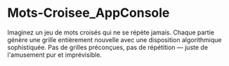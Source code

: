 # Mots-Croisee_AppConsole
Imaginez un jeu de mots croisés qui ne se répète jamais. Chaque partie génère une grille entièrement nouvelle avec une disposition algorithmique sophistiquée. Pas de grilles préconçues, pas de répétition — juste de l'amusement pur et imprévisible.
